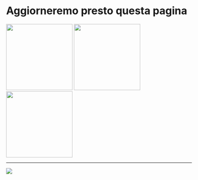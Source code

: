 # Aggiorneremo presto questa pagina

<img src="https://external-content.duckduckgo.com/iu/?u=https%3A%2F%2Fgithub.githubassets.com%2Fimages%2Fmona-loading-dark.gif&f=1&nofb=1&ipt=0a4bb0f20fedff778bcdfe168e7fd02681551815ba183d81c4ee36f98c4ad949" height="180px">
<img src="https://external-content.duckduckgo.com/iu/?u=https%3A%2F%2Fgithub.githubassets.com%2Fimages%2Fmona-loading-dark.gif&f=1&nofb=1&ipt=0a4bb0f20fedff778bcdfe168e7fd02681551815ba183d81c4ee36f98c4ad949" height="180px">
<img src="https://external-content.duckduckgo.com/iu/?u=https%3A%2F%2Fgithub.githubassets.com%2Fimages%2Fmona-loading-dark.gif&f=1&nofb=1&ipt=0a4bb0f20fedff778bcdfe168e7fd02681551815ba183d81c4ee36f98c4ad949" height="180px">

---

<img src="https://external-content.duckduckgo.com/iu/?u=https%3A%2F%2Fbetanews.com%2Fwp-content%2Fuploads%2F2018%2F06%2Fgifs-on-cli.gif&f=1&nofb=1&ipt=604db1821cdd30514f18628b939fe630b3ceaad54264ae53b9574a3e2515bc2e">
